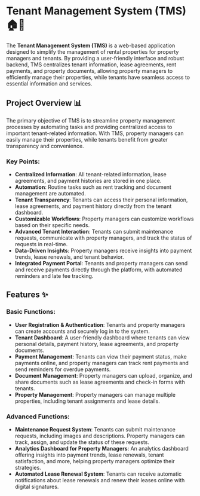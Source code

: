 # Tenant Management System (TMS) 🏠💼
The **Tenant Management System (TMS)** is a web-based application designed to simplify the management of rental properties for property managers and tenants. By providing a user-friendly interface and robust backend, TMS centralizes tenant information, lease agreements, rent payments, and property documents, allowing property managers to efficiently manage their properties, while tenants have seamless access to essential information and services.

## Project Overview 📊
The primary objective of TMS is to streamline property management processes by automating tasks and providing centralized access to important tenant-related information. With TMS, property managers can easily manage their properties, while tenants benefit from greater transparency and convenience.

### Key Points:
- **Centralized Information**: All tenant-related information, lease agreements, and payment histories are stored in one place.
- **Automation**: Routine tasks such as rent tracking and document management are automated.
- **Tenant Transparency**: Tenants can access their personal information, lease agreements, and payment history directly from the tenant dashboard.
- **Customizable Workflows**: Property managers can customize workflows based on their specific needs.
- **Advanced Tenant Interaction**: Tenants can submit maintenance requests, communicate with property managers, and track the status of requests in real-time.
- **Data-Driven Insights**: Property managers receive insights into payment trends, lease renewals, and tenant behavior.
- **Integrated Payment Portal**: Tenants and property managers can send and receive payments directly through the platform, with automated reminders and late fee tracking.

## Features ✨

### Basic Functions:
- **User Registration & Authentication**: Tenants and property managers can create accounts and securely log in to the system.
- **Tenant Dashboard**: A user-friendly dashboard where tenants can view personal details, payment history, lease agreements, and property documents.
- **Payment Management**: Tenants can view their payment status, make payments online, and property managers can track rent payments and send reminders for overdue payments.
- **Document Management**: Property managers can upload, organize, and share documents such as lease agreements and check-in forms with tenants.
- **Property Management**: Property managers can manage multiple properties, including tenant assignments and lease details.

### Advanced Functions:
- **Maintenance Request System**: Tenants can submit maintenance requests, including images and descriptions. Property managers can track, assign, and update the status of these requests.
- **Analytics Dashboard for Property Managers**: An analytics dashboard offering insights into payment trends, lease renewals, tenant satisfaction, and more, helping property managers optimize their strategies.
- **Automated Lease Renewal System**: Tenants can receive automatic notifications about lease renewals and renew their leases online with digital signatures.
